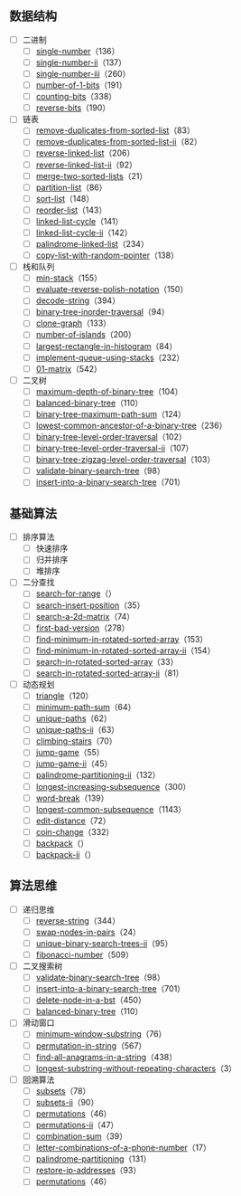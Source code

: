## 数据结构
- [ ]  二进制
    - [ ]  [single-number](https://leetcode-cn.com/problems/single-number/)（136）
    - [ ]  [single-number-ii](https://leetcode-cn.com/problems/single-number-ii/)（137）
    - [ ]  [single-number-iii](https://leetcode-cn.com/problems/single-number-iii/)（260）
    - [ ]  [number-of-1-bits](https://leetcode-cn.com/problems/number-of-1-bits/)（191）
    - [ ]  [counting-bits](https://leetcode-cn.com/problems/counting-bits/)（338）
    - [ ]  [reverse-bits](https://leetcode-cn.com/problems/reverse-bits/)（190）
- [ ]  链表
    - [ ]  [remove-duplicates-from-sorted-list](https://leetcode-cn.com/problems/remove-duplicates-from-sorted-list/)（83）
    - [ ]  [remove-duplicates-from-sorted-list-ii](https://leetcode-cn.com/problems/remove-duplicates-from-sorted-list-ii/)（82）
    - [ ]  [reverse-linked-list](https://leetcode-cn.com/problems/reverse-linked-list/)（206）
    - [ ]  [reverse-linked-list-ii](https://leetcode-cn.com/problems/reverse-linked-list-ii/)（92）
    - [ ]  [merge-two-sorted-lists](https://leetcode-cn.com/problems/merge-two-sorted-lists/)（21）
    - [ ]  [partition-list](https://leetcode-cn.com/problems/partition-list/)（86）
    - [ ]  [sort-list](https://leetcode-cn.com/problems/sort-list/)（148）
    - [ ]  [reorder-list](https://leetcode-cn.com/problems/reorder-list/)（143）
    - [ ]  [linked-list-cycle](https://leetcode-cn.com/problems/linked-list-cycle/)（141）
    - [ ]  [linked-list-cycle-ii](https://leetcode-cn.com/problems/linked-list-cycle-ii/)（142）
    - [ ]  [palindrome-linked-list](https://leetcode-cn.com/problems/palindrome-linked-list/)（234）
    - [ ]  [copy-list-with-random-pointer](https://leetcode-cn.com/problems/copy-list-with-random-pointer/)（138）
- [ ]  栈和队列
    - [ ]  [min-stack](https://leetcode-cn.com/problems/min-stack/)（155）
    - [ ]  [evaluate-reverse-polish-notation](https://leetcode-cn.com/problems/evaluate-reverse-polish-notation/)（150）
    - [ ]  [decode-string](https://leetcode-cn.com/problems/decode-string/)（394）
    - [ ]  [binary-tree-inorder-traversal](https://leetcode-cn.com/problems/binary-tree-inorder-traversal/)（94）
    - [ ]  [clone-graph](https://leetcode-cn.com/problems/clone-graph/)（133）
    - [ ]  [number-of-islands](https://leetcode-cn.com/problems/number-of-islands/)（200）
    - [ ]  [largest-rectangle-in-histogram](https://leetcode-cn.com/problems/largest-rectangle-in-histogram/)（84）
    - [ ]  [implement-queue-using-stacks](https://leetcode-cn.com/problems/implement-queue-using-stacks/)（232）
    - [ ]  [01-matrix](https://leetcode-cn.com/problems/01-matrix/)（542）
- [ ]  二叉树
    - [ ]  [maximum-depth-of-binary-tree](https://leetcode-cn.com/problems/maximum-depth-of-binary-tree/)（104）
    - [ ]  [balanced-binary-tree](https://leetcode-cn.com/problems/balanced-binary-tree/)（110）
    - [ ]  [binary-tree-maximum-path-sum](https://leetcode-cn.com/problems/binary-tree-maximum-path-sum/)（124）
    - [ ]  [lowest-common-ancestor-of-a-binary-tree](https://leetcode-cn.com/problems/lowest-common-ancestor-of-a-binary-tree/)（236）
    - [ ]  [binary-tree-level-order-traversal](https://leetcode-cn.com/problems/binary-tree-level-order-traversal/)（102）
    - [ ]  [binary-tree-level-order-traversal-ii](https://leetcode-cn.com/problems/binary-tree-level-order-traversal-ii/)（107）
    - [ ]  [binary-tree-zigzag-level-order-traversal](https://leetcode-cn.com/problems/binary-tree-zigzag-level-order-traversal/)（103）
    - [ ]  [validate-binary-search-tree](https://leetcode-cn.com/problems/validate-binary-search-tree/)（98）
    - [ ]  [insert-into-a-binary-search-tree](https://leetcode-cn.com/problems/insert-into-a-binary-search-tree/)（701）

## 基础算法
- [ ]  排序算法
    - [ ]  快速排序
    - [ ]  归并排序
    - [ ]  堆排序
- [ ]  二分查找
    - [ ]  [search-for-range](https://www.lintcode.com/problem/search-for-a-range/description)（）
    - [ ]  [search-insert-position](https://leetcode-cn.com/problems/search-insert-position/)（35）
    - [ ]  [search-a-2d-matrix](https://leetcode-cn.com/problems/search-a-2d-matrix/)（74）
    - [ ]  [first-bad-version](https://leetcode-cn.com/problems/first-bad-version/)（278）
    - [ ]  [find-minimum-in-rotated-sorted-array](https://leetcode-cn.com/problems/find-minimum-in-rotated-sorted-array/)（153）
    - [ ]  [find-minimum-in-rotated-sorted-array-ii](https://leetcode-cn.com/problems/find-minimum-in-rotated-sorted-array-ii/)（154）
    - [ ]  [search-in-rotated-sorted-array](https://leetcode-cn.com/problems/search-in-rotated-sorted-array/)（33）
    - [ ]  [search-in-rotated-sorted-array-ii](https://leetcode-cn.com/problems/search-in-rotated-sorted-array-ii/)（81）
- [ ]  动态规划
    - [ ]  [triangle](https://leetcode-cn.com/problems/triangle/)（120）
    - [ ]  [minimum-path-sum](https://leetcode-cn.com/problems/minimum-path-sum/)（64）
    - [ ]  [unique-paths](https://leetcode-cn.com/problems/unique-paths/)（62）
    - [ ]  [unique-paths-ii](https://leetcode-cn.com/problems/unique-paths-ii/)（63）
    - [ ]  [climbing-stairs](https://leetcode-cn.com/problems/climbing-stairs/)（70）
    - [ ]  [jump-game](https://leetcode-cn.com/problems/jump-game/)（55）
    - [ ]  [jump-game-ii](https://leetcode-cn.com/problems/jump-game-ii/)（45）
    - [ ]  [palindrome-partitioning-ii](https://leetcode-cn.com/problems/palindrome-partitioning-ii/)（132）
    - [ ]  [longest-increasing-subsequence](https://leetcode-cn.com/problems/longest-increasing-subsequence/)（300）
    - [ ]  [word-break](https://leetcode-cn.com/problems/word-break/)（139）
    - [ ]  [longest-common-subsequence](https://leetcode-cn.com/problems/longest-common-subsequence/)（1143）
    - [ ]  [edit-distance](https://leetcode-cn.com/problems/edit-distance/)（72）
    - [ ]  [coin-change](https://leetcode-cn.com/problems/coin-change/)（332）
    - [ ]  [backpack](https://www.lintcode.com/problem/backpack/description)（）
    - [ ]  [backpack-ii](https://www.lintcode.com/problem/backpack-ii/description)（）

## 算法思维
- [ ]  递归思维
    - [ ]  [reverse-string](https://leetcode-cn.com/problems/reverse-string/)（344）
    - [ ]  [swap-nodes-in-pairs](https://leetcode-cn.com/problems/swap-nodes-in-pairs/)（24）
    - [ ]  [unique-binary-search-trees-ii](https://leetcode-cn.com/problems/unique-binary-search-trees-ii/)（95）
    - [ ]  [fibonacci-number](https://leetcode-cn.com/problems/fibonacci-number/)（509）
- [ ]  二叉搜索树
    - [ ]  [validate-binary-search-tree](https://leetcode-cn.com/problems/validate-binary-search-tree/)（98）
    - [ ]  [insert-into-a-binary-search-tree](https://leetcode-cn.com/problems/insert-into-a-binary-search-tree/)（701）
    - [ ]  [delete-node-in-a-bst](https://leetcode-cn.com/problems/delete-node-in-a-bst/)（450）
    - [ ]  [balanced-binary-tree](https://leetcode-cn.com/problems/balanced-binary-tree/)（110）
- [ ]  滑动窗口
    - [ ]  [minimum-window-substring](https://leetcode-cn.com/problems/minimum-window-substring/)（76）
    - [ ]  [permutation-in-string](https://leetcode-cn.com/problems/permutation-in-string/)（567）
    - [ ]  [find-all-anagrams-in-a-string](https://leetcode-cn.com/problems/find-all-anagrams-in-a-string/)（438）
    - [ ]  [longest-substring-without-repeating-characters](https://leetcode-cn.com/problems/longest-substring-without-repeating-characters/)（3）
- [ ]  回溯算法
    - [ ]  [subsets](https://leetcode-cn.com/problems/subsets/)（78）
    - [ ]  [subsets-ii](https://leetcode-cn.com/problems/subsets-ii/)（90）
    - [ ]  [permutations](https://leetcode-cn.com/problems/permutations/)（46）
    - [ ]  [permutations-ii](https://leetcode-cn.com/problems/permutations-ii/)（47）
    - [ ]  [combination-sum](https://leetcode-cn.com/problems/combination-sum/)（39）
    - [ ]  [letter-combinations-of-a-phone-number](https://leetcode-cn.com/problems/letter-combinations-of-a-phone-number/)（17）
    - [ ]  [palindrome-partitioning](https://leetcode-cn.com/problems/palindrome-partitioning/)（131）
    - [ ]  [restore-ip-addresses](https://leetcode-cn.com/problems/restore-ip-addresses/)（93）
    - [ ]  [permutations](https://leetcode-cn.com/problems/permutations/)（46）